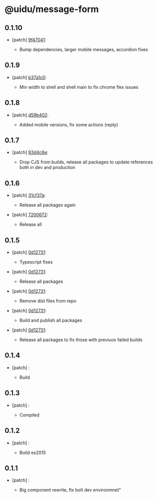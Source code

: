# @uidu/message-form

## 0.1.10
- [patch] [9f47041](https://github.org/uidu-org/guidu/commits/9f47041):

  - Bump dependencies, larger mobile messages, accordion fixes

## 0.1.9
- [patch] [b37a1c0](https://github.org/uidu-org/guidu/commits/b37a1c0):

  - Min width to shell and shell main to fix chrome flex issues

## 0.1.8
- [patch] [d59b402](https://github.org/uidu-org/guidu/commits/d59b402):

  - Added mobile versions, fix some actions (reply)

## 0.1.7
- [patch] [93d4c6e](https://github.org/uidu-org/guidu/commits/93d4c6e):

  - Drop CJS from builds, release all packages to update references both in dev and production

## 0.1.6
- [patch] [31cf37a](https://github.org/uidu-org/guidu/commits/31cf37a):

  - Release all packages again
- [patch] [7200672](https://github.org/uidu-org/guidu/commits/7200672):

  - Release all

## 0.1.5
- [patch] [0d12731](https://github.org/uidu-org/guidu/commits/0d12731):

  - Typescript fixes
- [patch] [0d12731](https://github.org/uidu-org/guidu/commits/0d12731):

  - Release all packages
- [patch] [0d12731](https://github.org/uidu-org/guidu/commits/0d12731):

  - Remove dist files from repo
- [patch] [0d12731](https://github.org/uidu-org/guidu/commits/0d12731):

  - Build and publish all packages
- [patch] [0d12731](https://github.org/uidu-org/guidu/commits/0d12731):

  - Release all packages to fix those with previuos failed builds

## 0.1.4
- [patch] :

  - Build

## 0.1.3
- [patch] :

  - Compiled

## 0.1.2
- [patch] :

  - Build es2015

## 0.1.1
- [patch] :

  - Big component rewrite, fix bolt dev environmnet"
